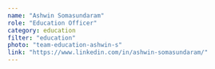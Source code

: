 ```yaml
---
name: "Ashwin Somasundaram"
role: "Education Officer"
category: education
filter: "education"
photo: "team-education-ashwin-s"
link: "https://www.linkedin.com/in/ashwin-somasundaram/"
---
```

